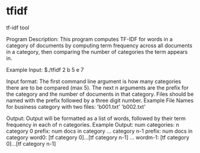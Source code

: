 # tfidf
tf-idf tool

Program Description:
  This program computes TF-IDF for words in a category of documents by computing term frequency
  across all documents in a category, then comparing the number of categories the term appears
  in.
  
Example Input:
  $./tfidf 2 b 5 e 7
  
Input format:
  The first command line argument is how many categories there are to be compared (max 5).
  The next n arguments are the prefix for the category and the number of documents in that
  category. Files should be named with the prefix followed by a three digit number.
    Example File Names for business category with two files: 'b001.txt' 'b002.txt'

Output:
  Output will be formatted as a list of words, followed by their term frequency in each of
  n categories.
    Example Output:
      num categories: n
      category 0 prefix: num docs in category
      ...
      category n-1 prefix: num docs in category
      word0: [tf category 0]...[tf category n-1]
      ...
      wordm-1: [tf category 0]...[tf category n-1]
